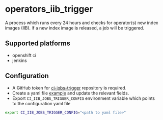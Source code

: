 # operators_iib_trigger

A process which runs every 24 hours and checks for operator(s) new index images (IIB).
If a new index image is released, a job will be triggered.

## Supported platforms
- openshift ci
- jenkins

## Configuration

- A GitHub token for [ci-jobs-trigger](https://github.com/RedHatQE/ci-jobs-trigger) repository is required.
- Create a yaml file [example](../../../config-examples/ci-iib-jobs-trigger-config.example.yaml) and update the relevant fields.
- Export `CI_IIB_JOBS_TRIGGER_CONFIG` environment variable which points to the configuration yaml file

```bash
export CI_IIB_JOBS_TRIGGER_CONFIG="<path to yaml file>"
```

